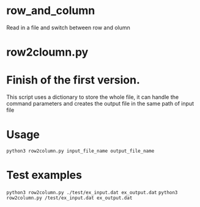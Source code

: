 # row_and_column
Read in a file and switch between row and olumn


# row2cloumn.py
# Finish of the first version.
This script uses a dictionary to store the whole file, it can handle the command parameters and creates the output file in the same path of input file

# Usage
`python3 row2column.py input_file_name output_file_name`

# Test examples

`python3 row2column.py ./test/ex_input.dat ex_output.dat`
`python3 row2column.py /test/ex_input.dat ex_output.dat`



